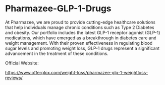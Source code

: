 # Pharmazee-GLP-1-Drugs

At Pharmazee, we are proud to provide cutting-edge healthcare solutions that help individuals manage chronic conditions such as Type 2 Diabetes and obesity. Our portfolio includes the latest GLP-1 receptor agonist (GLP-1) medications, which have emerged as a breakthrough in diabetes care and weight management. With their proven effectiveness in regulating blood sugar levels and promoting weight loss, GLP-1 drugs represent a significant advancement in the treatment of these conditions.

Official Website:

https://www.offerplox.com/weight-loss/pharmazee-glp-1-weightloss-reviews/
